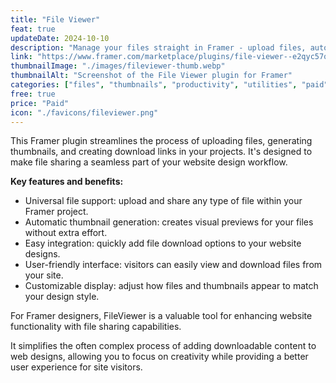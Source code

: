 ```yaml
---
title: "File Viewer"
feat: true
updateDate: 2024-10-10
description: "Manage your files straight in Framer - upload files, auto generate thumbnails and let users easily download them."
link: "https://www.framer.com/marketplace/plugins/file-viewer--e2qyc57qwzq9271ov0xyf7slj/?via=julesvcode"
thumbnailImage: "./images/fileviewer-thumb.webp"
thumbnailAlt: "Screenshot of the File Viewer plugin for Framer"
categories: ["files", "thumbnails", "productivity", "utilities", "paid"]
free: true
price: "Paid"
icon: "./favicons/fileviewer.png"
---
```


This Framer plugin streamlines the process of uploading files, generating thumbnails, and creating download links in your projects. It's designed to make file sharing a seamless part of your website design workflow.

<b>Key features and benefits:</b>

- Universal file support: upload and share any type of file within your Framer project.
- Automatic thumbnail generation: creates visual previews for your files without extra effort.
- Easy integration: quickly add file download options to your website designs.
- User-friendly interface: visitors can easily view and download files from your site.
- Customizable display: adjust how files and thumbnails appear to match your design style.

For Framer designers, FileViewer is a valuable tool for enhancing website functionality with file sharing capabilities. 

It simplifies the often complex process of adding downloadable content to web designs, allowing you to focus on creativity while providing a better user experience for site visitors.